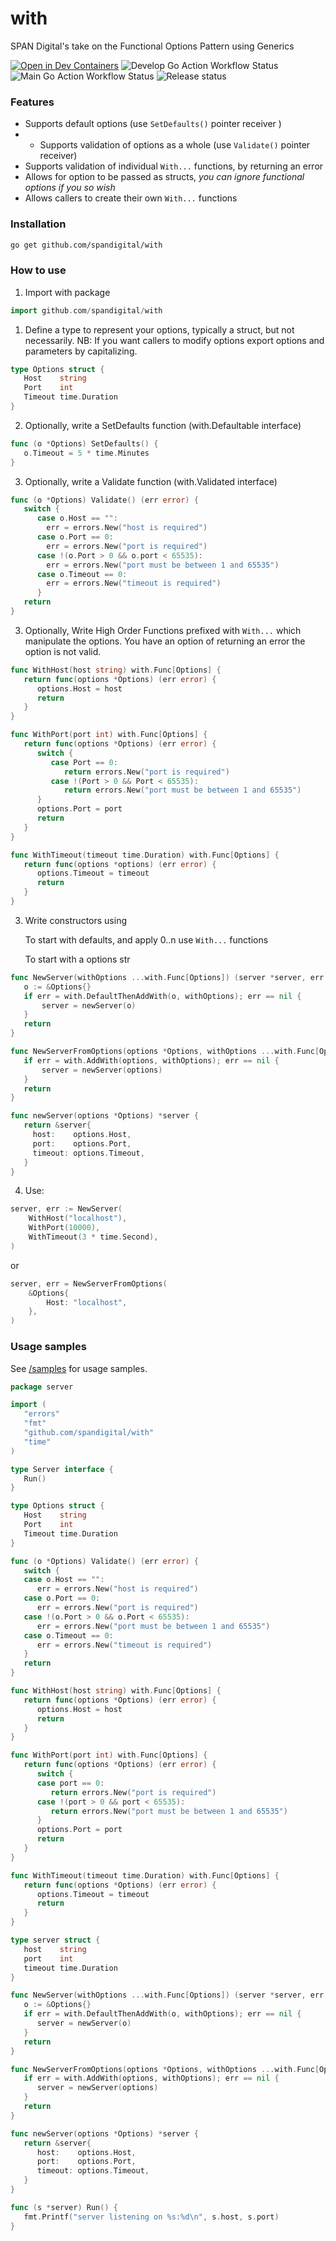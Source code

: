 # with
SPAN Digital's take on the Functional Options Pattern using Generics

[![Open in Dev Containers](https://img.shields.io/static/v1?label=Dev%20Containers&message=Open&color=blue&logo=visualstudiocode)](https://vscode.dev/redirect?url=vscode://ms-vscode-remote.remote-containers/cloneInVolume?url=https://github.com/SPANDigital/with)
![Develop Go Action Workflow Status](https://img.shields.io/github/actions/workflow/status/spandigital/with/go.yml?branch=develop&label=develop)
![Main Go Action Workflow Status](https://img.shields.io/github/actions/workflow/status/spandigital/with/go.yml?branch=main&label=main)
![Release status](https://img.shields.io/github/v/tag/SPANDigital/with)

### Features
- Supports default options (use ```SetDefaults()``` pointer receiver )
- - Supports validation of options as a whole (use ```Validate()``` pointer receiver)
- Supports validation of individual `With...` functions, by returning an error
- Allows for option to be passed as structs, _you can ignore functional options if you so wish_
- Allows callers to create their own `With...` functions

### Installation

```bash
go get github.com/spandigital/with
```

### How to use

1. Import with package

```go
import github.com/spandigital/with
```

1. Define a type to represent your options, typically a struct, but not necessarily.
   NB: If you want callers to modify options export options and parameters by capitalizing. 
```go
type Options struct {
   Host    string
   Port    int
   Timeout time.Duration
}
```

2. Optionally, write a SetDefaults function (with.Defaultable interface)

```go
func (o *Options) SetDefaults() {
   o.Timeout = 5 * time.Minutes
}
```

3. Optionally, write a Validate function (with.Validated interface) 

```go
func (o *Options) Validate() (err error) {
   switch {
      case o.Host == "":
        err = errors.New("host is required")
      case o.Port == 0:
        err = errors.New("port is required")
      case !(o.Port > 0 && o.port < 65535):
        err = errors.New("port must be between 1 and 65535")
      case o.Timeout == 0:
        err = errors.New("timeout is required")
      }
   return
}
```

3. Optionally, Write High Order Functions prefixed with ``With...`` which manipulate the options.
   You have an option of returning an error the option is not valid.

```go
func WithHost(host string) with.Func[Options] {
   return func(options *Options) (err error) {
      options.Host = host
      return
   }
}

func WithPort(port int) with.Func[Options] {
   return func(options *Options) (err error) {
      switch {
         case Port == 0:
            return errors.New("port is required")
         case !(Port > 0 && Port < 65535):
            return errors.New("port must be between 1 and 65535")
      }
      options.Port = port
      return
   }
}

func WithTimeout(timeout time.Duration) with.Func[Options] {
   return func(options *options) (err error) {
      options.Timeout = timeout
      return
   }
}
```

3. Write constructors using

   To start with defaults, and apply 0..n use ``With...`` functions

   To start with a options str

```go
func NewServer(withOptions ...with.Func[Options]) (server *server, err error) {
   o := &Options{}
   if err = with.DefaultThenAddWith(o, withOptions); err == nil {
	   server = newServer(o)
   }
   return
}

func NewServerFromOptions(options *Options, withOptions ...with.Func[Options]) (server *server, err error) {
   if err = with.AddWith(options, withOptions); err == nil {
	   server = newServer(options)
   }
   return
}

func newServer(options *Options) *server {
   return &server{
     host:    options.Host,
     port:    options.Port,
     timeout: options.Timeout,
   }
}
```

4. Use:

```go
server, err := NewServer(
	WithHost("localhost"),
	WithPort(10000),
	WithTimeout(3 * time.Second),
)
```

or

```go
server, err = NewServerFromOptions(
	&Options{
	    Host: "localhost",	
    },   
)
```

### Usage samples

See [/samples](/samples) for usage samples.

```go
package server

import (
   "errors"
   "fmt"
   "github.com/spandigital/with"
   "time"
)

type Server interface {
   Run()
}

type Options struct {
   Host    string
   Port    int
   Timeout time.Duration
}

func (o *Options) Validate() (err error) {
   switch {
   case o.Host == "":
      err = errors.New("host is required")
   case o.Port == 0:
      err = errors.New("port is required")
   case !(o.Port > 0 && o.Port < 65535):
      err = errors.New("port must be between 1 and 65535")
   case o.Timeout == 0:
      err = errors.New("timeout is required")
   }
   return
}

func WithHost(host string) with.Func[Options] {
   return func(options *Options) (err error) {
      options.Host = host
      return
   }
}

func WithPort(port int) with.Func[Options] {
   return func(options *Options) (err error) {
      switch {
      case port == 0:
         return errors.New("port is required")
      case !(port > 0 && port < 65535):
         return errors.New("port must be between 1 and 65535")
      }
      options.Port = port
      return
   }
}

func WithTimeout(timeout time.Duration) with.Func[Options] {
   return func(options *Options) (err error) {
      options.Timeout = timeout
      return
   }
}

type server struct {
   host    string
   port    int
   timeout time.Duration
}

func NewServer(withOptions ...with.Func[Options]) (server *server, err error) {
   o := &Options{}
   if err = with.DefaultThenAddWith(o, withOptions); err == nil {
      server = newServer(o)
   }
   return
}

func NewServerFromOptions(options *Options, withOptions ...with.Func[Options]) (server *server, err error) {
   if err = with.AddWith(options, withOptions); err == nil {
      server = newServer(options)
   }
   return
}

func newServer(options *Options) *server {
   return &server{
      host:    options.Host,
      port:    options.Port,
      timeout: options.Timeout,
   }
}

func (s *server) Run() {
   fmt.Printf("server listening on %s:%d\n", s.host, s.port)
}
```


